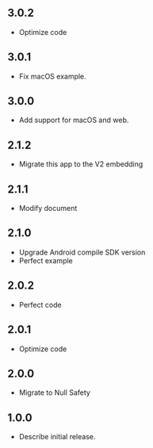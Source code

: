 ## 3.0.2

* Optimize code

## 3.0.1

* Fix macOS example.

## 3.0.0

* Add support for macOS and web.

## 2.1.2

* Migrate this app to the V2 embedding

## 2.1.1

* Modify document

## 2.1.0

* Upgrade Android compile SDK version
* Perfect example

## 2.0.2

* Perfect code

## 2.0.1

* Optimize code

## 2.0.0

* Migrate to Null Safety

## 1.0.0

* Describe initial release.
